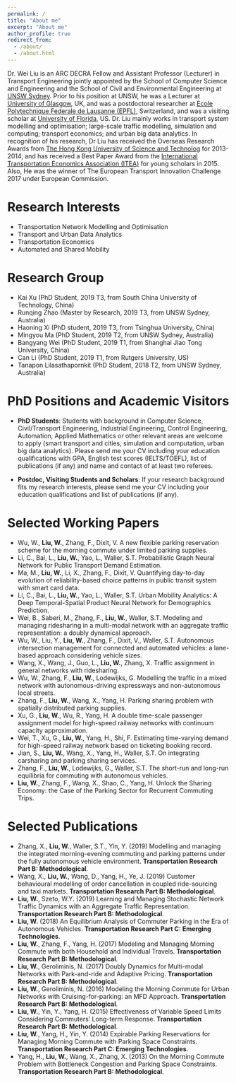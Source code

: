 ```yaml
---
permalink: /
title: "About me"
excerpt: "About me"
author_profile: true
redirect_from: 
  - /about/
  - /about.html
---
```


Dr. Wei Liu is an ARC DECRA Fellow and Assistant Professor (Lecturer) in Transport Engineering jointly appointed by the School of Computer Science and Engineering and the School of Civil and Environmental Engineering at [UNSW Sydney](https://www.unsw.edu.au/). Prior to his position at UNSW, he was a Lecturer at [University of Glasgow](https://www.gla.ac.uk/), UK, and was a postdoctoral researcher at [Ecole Polytechnique Federale de Lausanne (EPFL)](https://www.epfl.ch/en/), Switzerland, and was a visiting scholar at [University of Florida](http://www.ufl.edu/), US. Dr. Liu mainly works in transport system modelling and optimisation; large-scale traffic modelling, simulation and computing; transport economics; and urban big data analytics. In recognition of his research, Dr Liu has received the Overseas Research Awards from [The Hong Kong University of Science and Technolog](https://www.ust.hk/home) for 2013-2014, and has received a Best Paper Award from the [International Transportation Economics Association (ITEA)](https://iteaweb.org/) for young scholars in 2015. Also, He was the winner of The European Transport Innovation Challenge 2017 under European Commission.

Research Interests
======
- Transportation Network Modelling and Optimisation
- Transport and Urban Data Analytics
- Transportation Economics
- Automated and Shared Mobility

Research Group
======
- Kai Xu (PhD Student, 2019 T3, from South China University of Technology, China)
- Runqing Zhao (Master by Research, 2019 T3, from UNSW Sydney, Australia)
- Haoning Xi (PhD student, 2019 T3, from Tsinghua University, China)
- Mingyou Ma (PhD Student, 2019 T2, from UNSW Sydney, Australia)
- Bangyang Wei (PhD Student, 2019 T1, from Shanghai Jiao Tong University, China)
- Can Li (PhD Student, 2019 T1, from Rutgers University, US)
- Tanapon Lilasathapornkit (PhD Student, 2018 T2, from UNSW Sydney, Australia)

PhD Positions and Academic Visitors
======
- **PhD Students**: Students with background in Computer Science, Civil/Transport Engineering, Industrial Engineering, Control Engineering, Automation, Applied Mathematics or other relevant areas are welcome to apply (smart transport and cities, simulation and computation, urban big data analytics). Please send me your CV including your education qualifications with GPA, English test scores (IELTS/TOEFL), list of publications (if any) and name and contact of at least two referees.

- **Postdoc, Visiting Students and Scholars**: If your research background fits my research interests, please send me your CV including your education qualifications and list of publications (if any).

Selected Working Papers
======
- Wu, W., **Liu, W.**, Zhang, F., Dixit, V. A new flexible parking reservation scheme for the morning commute under limited parking supplies.
- Li, C., Bai, L., **Liu, W.**, Yao, L., Waller, S.T. Probabilistic Graph Neural Network for Public Transport Demand Estimation.
- Ma, M., **Liu, W.**, Li, X., Zhang, F., Dixit, V. Quantifying day-to-day evolution of reliability-based choice patterns in public transit system with smart card data.
- Li, C., Bai, L., **Liu, W.**, Yao, L., Waller, S.T. Urban Mobility Analytics: A Deep Temporal-Spatial Product Neural Network for Demographics Prediction.
- Wei, B., Saberi, M., Zhang, F., **Liu, W.**, Waller, S.T. Modeling and managing ridesharing in a multi-modal network with an aggregate traffic representation: a doubly dynamical approach.
- Wu, W., Liu, Y., **Liu, W.**, Zhang, F., Dixit, V., Waller, S.T. Autonomous intersection management for connected and automated vehicles: a lane-based approach considering vehicle sizes.
- Wang, X., Wang, J., Guo, L., **Liu, W.**, Zhang, X. Traffic assignment in general networks with ridesharing.
- Wu, W., Zhang, F., **Liu, W.**, Lodewijks, G. Modelling the traffic in a mixed network with autonomous-driving expressways and non-autonomous local streets.
- Zhang, F., **Liu, W.**, Wang, X., Yang, H. Parking sharing problem with spatially distributed parking supplies.
- Xu, G., **Liu, W.**, Wu, R., Yang, H. A double time-scale passenger assignment model for high-speed railway networks with continuum capacity approximation.
- Wei, T., Xu, G., **Liu, W.**, Yang, H., Shi, F. Estimating time-varying demand for high-speed railway network based on ticketing booking record.
- Jian, S., **Liu, W.**, Wang, X., Yang, H., Waller, S.T. On integrating carsharing and parking sharing services.
- Zhang, F., **Liu, W.**, Lodewijks, G., Waller, S.T. The short-run and long-run equilibria for commuting with autonomous vehicles.
- **Liu, W.**, Zhang, F., Wang, X., Shao, C., Yang, H. Unlock the Sharing Economy: the Case of the Parking Sector for Recurrent Commuting Trips.

Selected Publications
======
- Zhang, X., **Liu, W.**, Waller, S.T., Yin, Y. (2019) Modelling and managing the integrated morning-evening commuting and parking patterns under the fully autonomous vehicle environment. **Transportation Research Part B: Methodological**.
- Wang, X., **Liu, W.**, Wang, D., Yang, H., Ye, J. (2019) Customer behavioural modelling of order cancellation in coupled ride-sourcing and taxi markets. **Transportation Research Part B: Methodological**.
- **Liu, W.**, Szeto, W.Y. (2019) Learning and Managing Stochastic Network Traffic Dynamics with an Aggregate Traffic Representation. **Transportation Research Part B: Methodological**.
- **Liu, W.** (2018) An Equilibrium Analysis of Commuter Parking in the Era of Autonomous Vehicles. **Transportation Research Part C: Emerging Technologies**.
- **Liu, W.**, Zhang, F., Yang, H. (2017) Modeling and Managing Morning Commute with both Household and Individual Travels. **Transportation Research Part B: Methodological**.
- **Liu, W.**, Geroliminis, N. (2017) Doubly Dynamics for Multi-modal Networks with Park-and-ride and Adaptive Pricing. **Transportation Research Part B: Methodological**.
- **Liu, W.**, Geroliminis, N. (2016) Modeling the Morning Commute for Urban Networks with Cruising-for-parking: an MFD Approach. **Transportation Research Part B: Methodological**.
- **Liu, W.**, Yin, Y., Yang, H. (2015) Effectiveness of Variable Speed Limits Considering Commuters’ Long-term Response. **Transportation Research Part B: Methodological**.
- **Liu, W.**, Yang, H., Yin, Y. (2014) Expirable Parking Reservations for Managing Morning Commute with Parking Space Constraints. **Transportation Research Part C: Emerging Technologies**.
- Yang, H., **Liu, W.**, Wang, X., Zhang, X. (2013) On the Morning Commute Problem with Bottleneck Congestion and Parking Space Constraints. **Transportation Research Part B: Methodological**.

